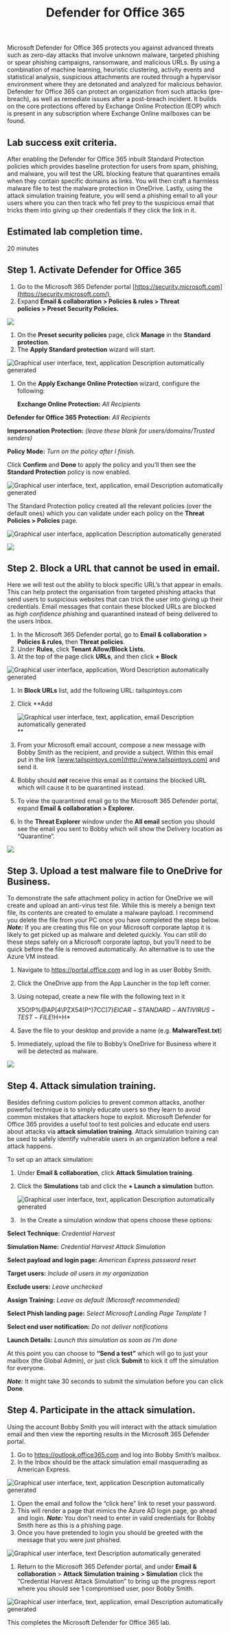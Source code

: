 ﻿---
id: defo365
title: Defender for Office 365 
sidebar_label: Defender for Office 365
slug: /defo365
---



Microsoft Defender for Office 365 protects you against advanced threats such as zero-day attacks that involve unknown malware, targeted phishing or spear phishing campaigns, ransomware, and malicious URLs. By using a combination of machine learning, heuristic clustering, activity events and statistical analysis, suspicious attachments are routed through a hypervisor environment where they are detonated and analyzed for malicious behavior. Defender for Office 365 can protect an organization from such attacks (pre-breach), as well as remediate issues after a post-breach incident. It builds on the core protections offered by Exchange Online Protection (EOP) which is present in any subscription where Exchange Online mailboxes can be found.
## Lab success exit criteria.
After enabling the Defender for Office 365 inbuilt Standard Protection policies which provides baseline protection for users from spam, phishing, and malware, you will test the URL blocking feature that quarantines emails when they contain specific domains as links. You will then craft a harmless malware file to test the malware protection in OneDrive. Lastly, using the attack simulation training feature, you will send a phishing email to all your users where you can then track who fell prey to the suspicious email that tricks them into giving up their credentials if they click the link in it.
## Estimated lab completion time.
20 minutes

## Step 1. Activate Defender for Office 365
1. Go to the Microsoft 365 Defender portal [https://security.microsoft.com](https://security.microsoft.com/) 
1. Expand **Email & collaboration > Policies & rules > Threat policies > Preset Security Policies.**


![](img/defo365.001.png)




1. On the **Preset security policies** page, click **Manage** in the **Standard protection**.
1. The **Apply Standard protection** wizard will start.

![Graphical user interface, text, application Description automatically generated](img/defo365.002.png)

1. On the **Apply Exchange Online Protection** wizard, configure the following:

   **Exchange Online Protection:** *All Recipients*

**Defender for Office 365 Protection:** *All Recipients*

**Impersonation Protection:** *(leave these blank for users/domains/Trusted senders)*

**Policy Mode:** *Turn on the policy after I finish.*

Click **Confirm** and **Done** to apply the policy and you’ll then see the **Standard Protection** policy is now enabled.

![Graphical user interface, text, application, email Description automatically generated](img/defo365.003.png)

The Standard Protection policy created all the relevant policies (over the default ones) which you can validate under each policy on the **Threat Policies > Policies** page.

![Graphical user interface, application Description automatically generated](img/defo365.004.png)

![](img/defo365.005.png)



## Step 2. Block a URL that cannot be used in email.
Here we will test out the ability to block specific URL’s that appear in emails. This can help protect the organisation from targeted phishing attacks that send users to suspicious websites that can trick the user into giving up their credentials. Email messages that contain these blocked URLs are blocked as *high confidence phishing* and quarantined instead of being delivered to the users Inbox.

1. In the Microsoft 365 Defender portal, go to **Email & collaboration > Policies & rules**, then **Threat policies**. 
1. Under **Rules**, click **Tenant Allow/Block Lists.** 
1. At the top of the page click **URLs**, and then click **+ Block**


![Graphical user interface, application, Word Description automatically generated](img/defo365.006.png)

1. In **Block URLs** list, add the following URL: tailspintoys.com 
1. Click **Add

   ![Graphical user interface, text, application, email Description automatically generated](img/defo365.007.png)**

1. From your Microsoft email account, compose a new message with Bobby Smith as the recipient, and provide a subject. Within this email put in the link [www.tailspintoys.com](http://www.tailspintoys.com) and send it.
1. Bobby should ***not*** receive this email as it contains the blocked URL which will cause it to be quarantined instead. 
1. To view the quarantined email go to the Microsoft 365 Defender portal, expand **Email & collaboration > Explorer.** 
1. In the **Threat Explorer** window under the **All email** section you should see the email you sent to Bobby which will show the Delivery location as “Quarantine”.

![](img/defo365.008.png)

## Step 3. Upload a test malware file to OneDrive for Business.
To demonstrate the safe attachment policy in action for OneDrive we will create and upload an anti-virus test file. While this is merely a benign text file, its contents are created to emulate a malware payload. I recommend you delete the file from your PC once you have completed the steps below. ***Note:*** If you are creating this file on your Microsoft corporate laptop it is likely to get picked up as malware and deleted quickly. You can still do these steps safely on a Microsoft corporate laptop, but you’ll need to be quick before the file is removed automatically. An alternative is to use the Azure VM instead. 

1. Navigate to <https://portal.office.com> and log in as user Bobby Smith.
1. Click the OneDrive app from the App Launcher in the top left corner.
1. Using notepad, create a new file with the following text in it

   X5O!P%@AP[4\PZX54(P^)7CC)7}$EICAR-STANDARD-ANTIVIRUS-TEST-FILE!$H+H\*
1. Save the file to your desktop and provide a name (e.g. **MalwareTest.txt**)
1. Immediately, upload the file to Bobby’s OneDrive for Business where it will be detected as malware.

![](img/defo365.009.png)

## Step 4.  Attack simulation training.
Besides defining custom policies to prevent common attacks, another powerful technique is to simply educate users so they learn to avoid common mistakes that attackers hope to exploit. Microsoft Defender for Office 365 provides a useful tool to test policies and educate end users about attacks via **attack simulation training**. Attack simulation training can be used to safely identify vulnerable users in an organization before a real attack happens.

To set up an attack simulation:

1. Under **Email & collaboration**, click **Attack Simulation training**. 
1. Click the **Simulations** tab and click the **+ Launch a simulation** button.

   ![Graphical user interface, text, application Description automatically generated](img/defo365.010.png)
1. ` `In the Create a simulation window that opens choose these options:

**Select Technique:** *Credential Harvest* 

**Simulation Name:** *Credential Harvest Attack Simulation*

**Select payload and login page:** *American Express password reset*

**Target users:** *Include all users in my organization*

**Exclude users:** *Leave unchecked*

**Assign Training:** *Leave as default (Microsoft recommended)*

**Select Phish landing page:** *Select Microsoft Landing Page Template 1*

**Select end user notification:** *Do not deliver notifications*

**Launch Details:** *Launch this simulation as soon as I’m done* 

At this point you can choose to **“Send a test”** which will go to just your mailbox (the Global Admin), or just click **Submit** to kick it off the simulation for everyone. 

***Note:*** It might take 30 seconds to submit the simulation before you can click **Done**.


## Step 4. Participate in the attack simulation.
Using the account Bobby Smith you will interact with the attack simulation email and then view the reporting results in the Microsoft 365 Defender portal.

1. Go to <https://outlook.office365.com> and log into Bobby Smith’s mailbox.
1. In the Inbox should be the attack simulation email masquerading as American Express.

![Graphical user interface, text, application Description automatically generated](img/defo365.011.png)

1. Open the email and follow the “click here” link to reset your password.
1. This will render a page that mimics the Azure AD login page, go ahead and login. ***Note:*** You don’t need to enter in valid credentials for Bobby Smith here as this is a phishing page.
1. Once you have pretended to login you should be greeted with the message that you were just phished.

![Graphical user interface, text Description automatically generated](img/defo365.012.png)

1. Return to the Microsoft 365 Defender portal, and under **Email & collaboration** > **Attack Simulation training** **> Simulation** click the “Credential Harvest Attack Simulation” to bring up the progress report where you should see 1 compromised user, poor Bobby Smith.

![Graphical user interface, text, application, email Description automatically generated](img/defo365.013.png)

This completes the Microsoft Defender for Office 365 lab.








